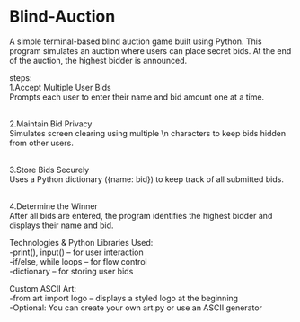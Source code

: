 # Blind-Auction
A simple terminal-based blind auction game built using Python. 
This program simulates an auction where users can place secret bids. 
At the end of the auction, the highest bidder is announced.

steps:
<br>1.Accept Multiple User Bids
<br>Prompts each user to enter their name and bid amount one at a time.

<br>2.Maintain Bid Privacy
<br>Simulates screen clearing using multiple \n characters to keep bids hidden from other users.

<br>3.Store Bids Securely
<br>Uses a Python dictionary ({name: bid}) to keep track of all submitted bids.

<br>4.Determine the Winner
<br>After all bids are entered, the program identifies the highest bidder and displays their name and bid.

Technologies & Python Libraries Used:
<br>-print(), input() – for user interaction
<br>-if/else, while loops – for flow control
<br>-dictionary – for storing user bids

Custom ASCII Art:
<br>-from art import logo – displays a styled logo at the beginning
<br>-Optional: You can create your own art.py or use an ASCII generator
